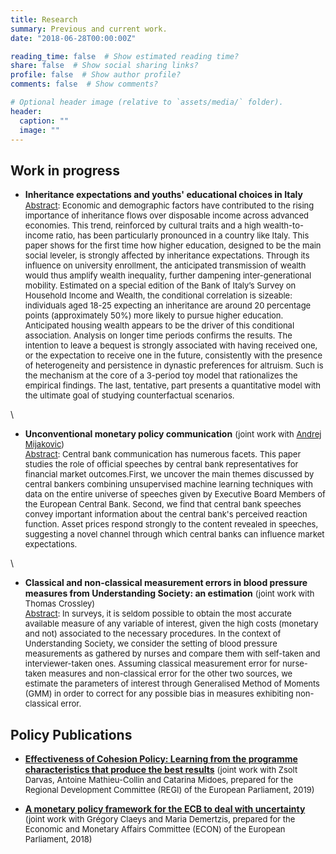 ```yaml
---
title: Research
summary: Previous and current work.
date: "2018-06-28T00:00:00Z"

reading_time: false  # Show estimated reading time?
share: false  # Show social sharing links?
profile: false  # Show author profile?
comments: false  # Show comments?

# Optional header image (relative to `assets/media/` folder).
header:
  caption: ""
  image: ""
---
```


## Work in progress

- **Inheritance expectations and youths' educational choices in Italy** \
<font size="-1"> <ins>Abstract</ins>: Economic and demographic factors have contributed to the rising importance of inheritance flows over disposable income across advanced economies. This trend, reinforced by cultural traits and a high wealth-to-income ratio, has been particularly pronounced in a country like Italy. This paper shows for the first time how higher education, designed to be the main social leveler, is strongly affected by inheritance expectations. Through its influence on university enrollment, the anticipated transmission of wealth would thus amplify wealth inequality, further dampening inter-generational mobility. Estimated on a special edition of the Bank of Italy’s Survey on Household Income and Wealth, the conditional correlation is sizeable: individuals aged 18-25 expecting an inheritance are around 20 percentage points (approximately 50%) more likely to pursue higher education. Anticipated housing wealth appears to be the driver of this conditional association. Analysis on longer time periods confirms the results. The intention to leave a bequest is strongly associated with having received one, or the expectation to receive one in the future, consistently with the presence of heterogeneity and persistence in dynastic preferences for altruism. Such is the mechanism at the core of a 3-period toy model that rationalizes the empirical findings. The last, tentative, part presents a quantitative model with the ultimate goal of studying counterfactual scenarios. </font>

\
- **Unconventional monetary policy communication** <font size="-1">  (joint work with [Andrej Mijakovic](https://andrejmijakovic.github.io)) \
<ins>Abstract</ins>: Central bank communication has numerous facets.  This paper studies the role of official speeches by central bank representatives for financial market outcomes.First, we uncover the main themes discussed by central bankers combining unsupervised machine learning techniques with data on the entire universe of speeches given by Executive Board Members of the European Central Bank.  Second, we find that central bank speeches convey important information about the central bank's perceived reaction function.  Asset prices respond strongly to the content revealed in speeches, suggesting a novel channel through which central banks can influence market expectations. </font>

\
- **Classical and non-classical measurement errors in blood pressure measures from Understanding Society: an estimation** <font size="-1">  (joint work with Thomas Crossley) \
<ins>Abstract</ins>: In surveys, it is seldom possible to obtain the most accurate available measure of any variable of interest, given the high costs (monetary and not) associated to the necessary procedures. In the context of Understanding Society, we consider the setting of blood pressure measurements as gathered by nurses and compare them with self-taken and interviewer-taken ones. Assuming classical measurement error for nurse-taken measures and non-classical error for the other two sources, we estimate the parameters of interest through Generalised Method of Moments (GMM) in order to correct for any possible bias in measures exhibiting non-classical error.</font>

## Policy Publications

- [**Effectiveness of Cohesion Policy: Learning from the programme characteristics that produce the best results**](https://www.bruegel.org/2019/06/effectiveness-of-cohesion-policy-learning-from-the-project-characteristics-that-produce-the-best-results-2/) <font size="-1"> (joint work with Zsolt Darvas, Antoine Mathieu-Collin and Catarina Midoes, prepared for the Regional Development Committee (REGI) of the European Parliament, 2019) </font>

- [**A monetary policy framework for the ECB to deal with uncertainty**](https://www.bruegel.org/2018/11/a-monetary-policy-framework-for-the-european-central-bank-to-deal-with-uncertainty/) <font size="-1"> (joint work with Grégory Claeys and Maria Demertzis, prepared for the Economic and Monetary Affairs Committee (ECON) of the European Parliament, 2018) </font>
